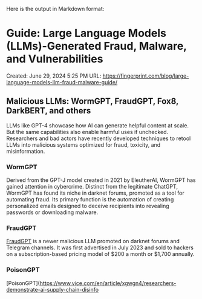 Here is the output in Markdown format:

# Guide: Large Language Models (LLMs)-Generated Fraud, Malware, and Vulnerabilities

Created: June 29, 2024 5:25 PM
URL: https://fingerprint.com/blog/large-language-models-llm-fraud-malware-guide/

## Malicious LLMs: WormGPT, FraudGPT, Fox8, DarkBERT, and others

LLMs like GPT-4 showcase how AI can generate helpful content at scale. But the same capabilities also enable harmful uses if unchecked. Researchers and bad actors have recently developed techniques to retool LLMs into malicious systems optimized for fraud, toxicity, and misinformation.

### WormGPT

Derived from the GPT-J model created in 2021 by EleutherAI, WormGPT has gained attention in cybercrime. Distinct from the legitimate ChatGPT, WormGPT has found its niche in darknet forums, promoted as a tool for automating fraud. Its primary function is the automation of creating personalized emails designed to deceive recipients into revealing passwords or downloading malware.

### FraudGPT

[FraudGPT](https://www.pcmag.com/news/after-wormgpt-fraudgpt-emerges-to-help-scammers-steal-your-data) is a newer malicious LLM promoted on darknet forums and Telegram channels. It was first advertised in July 2023 and sold to hackers on a subscription-based pricing model of $200 a month or $1,700 annually.

### PoisonGPT

[PoisonGPT](https://www.vice.com/en/article/xgwgn4/researchers-demonstrate-ai-supply-chain-disinfo
